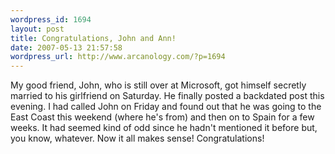 ```yaml
--- 
wordpress_id: 1694
layout: post
title: Congratulations, John and Ann!
date: 2007-05-13 21:57:58
wordpress_url: http://www.arcanology.com/?p=1694
---
```

My good friend, John, who is still over at Microsoft, got himself secretly married to his girlfriend on Saturday. He finally posted a backdated post this evening. I had called John on Friday and found out that he was going to the East Coast this weekend (where he's from) and then on to Spain for a few weeks. It had seemed kind of odd since he hadn't mentioned it before but, you know, whatever. Now it all makes sense! Congratulations!